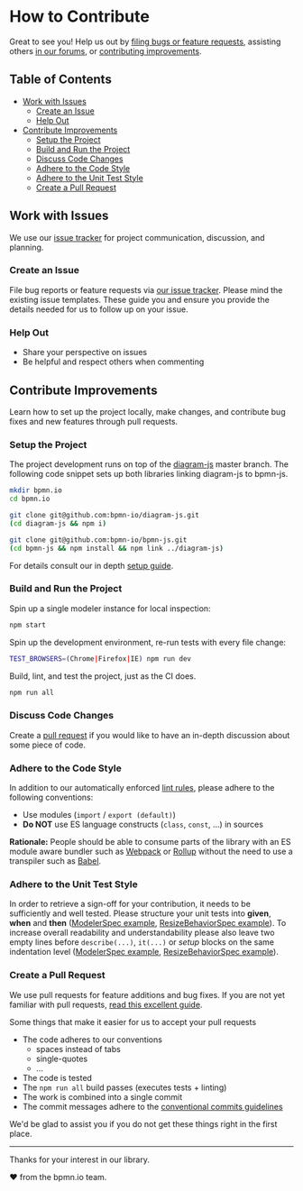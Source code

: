 # How to Contribute

Great to see you! Help us out by [filing bugs or feature requests](#work-with-issues), assisting others [in our forums](https://forum.bpmn.io/), or [contributing improvements](#contribute-improvements).


## Table of Contents

* [Work with Issues](#work-with-issues)
    * [Create an Issue](#Create-an-issue)
    * [Help Out](#help-out)
* [Contribute Improvements](#contribute-improvements)
    * [Setup the Project](#Setup-the-project)
    * [Build and Run the Project](#build-and-run-the-project)
    * [Discuss Code Changes](#discuss-code-changes)
    * [Adhere to the Code Style](#adhere-to-the-code-style)
    * [Adhere to the Unit Test Style](#adhere-to-the-unit-test-style)
    * [Create a Pull Request](#create-a-pull-request)


## Work with Issues

We use our [issue tracker](https://github.com/bpmn-io/bpmn-js/issues) for project communication, discussion, and planning.

### Create an Issue

File bug reports or feature requests via [our issue tracker](https://github.com/bpmn-io/bpmn-js/issues/new/choose). Please mind the existing issue templates. These guide you and ensure you provide the details needed for us to follow up on your issue.

### Help Out

* Share your perspective on issues
* Be helpful and respect others when commenting


## Contribute Improvements

Learn how to set up the project locally, make changes, and contribute bug fixes and new features through pull requests.

### Setup the Project

The project development runs on top of the [diagram-js](https://github.com/bpmn-io/diagram-js) master branch. The following code snippet sets up both libraries linking diagram-js to bpmn-js.

```sh
mkdir bpmn.io
cd bpmn.io

git clone git@github.com:bpmn-io/diagram-js.git
(cd diagram-js && npm i)

git clone git@github.com:bpmn-io/bpmn-js.git
(cd bpmn-js && npm install && npm link ../diagram-js)
```

For details consult our in depth [setup guide](https://github.com/bpmn-io/bpmn-js/blob/master/docs/project/SETUP.md).


### Build and Run the Project

Spin up a single modeler instance for local inspection:

```sh
npm start
```

Spin up the development environment, re-run tests with every file change:

```sh
TEST_BROWSERS=(Chrome|Firefox|IE) npm run dev
```

Build, lint, and test the project, just as the CI does.

```sh
npm run all
```


### Discuss Code Changes

Create a [pull request](#Create-a-pull-request) if you would like to have an in-depth discussion about some piece of code.


### Adhere to the Code Style

In addition to our automatically enforced [lint rules](https://github.com/bpmn-io/eslint-plugin-bpmn-io), please adhere to the following conventions:

* Use modules (`import` / `export (default)`)
* __Do NOT__ use ES language constructs (`class`, `const`, ...) in sources

__Rationale:__ People should be able to consume parts of the library with an ES module aware bundler such as [Webpack](https://webpack.js.org/) or [Rollup](https://rollupjs.org) without the need to use a transpiler such as [Babel](https://babeljs.io/).

### Adhere to the Unit Test Style

In order to retrieve a sign-off for your contribution, it needs to be sufficiently and well tested. Please structure your unit tests into **given**, **when** and **then** ([ModelerSpec example](https://github.com/bpmn-io/bpmn-js/blob/develop/test/spec/ModelerSpec.js#L116), [ResizeBehaviorSpec example](https://github.com/bpmn-io/bpmn-js/blob/develop/test/spec/features/modeling/behavior/ResizeBehaviorSpec.js#L38)). To increase overall readability and understandability please also leave two empty lines before `describe(...)`, `it(...)` or *setup* blocks on the same indentation level ([ModelerSpec example](https://github.com/bpmn-io/bpmn-js/blob/develop/test/spec/ModelerSpec.js#L49), [ResizeBehaviorSpec example](https://github.com/bpmn-io/bpmn-js/blob/develop/test/spec/features/modeling/behavior/ResizeBehaviorSpec.js#L36)).

### Create a Pull Request

We use pull requests for feature additions and bug fixes. If you are not yet familiar with pull requests, [read this excellent guide](https://gun.io/blog/how-to-github-fork-branch-and-pull-request).

Some things that make it easier for us to accept your pull requests

* The code adheres to our conventions
    * spaces instead of tabs
    * single-quotes
    * ...
* The code is tested
* The `npm run all` build passes (executes tests + linting)
* The work is combined into a single commit
* The commit messages adhere to the [conventional commits guidelines](https://www.conventionalcommits.org)


We'd be glad to assist you if you do not get these things right in the first place.


---

Thanks for your interest in our library.

:heart: from the bpmn.io team.
